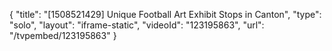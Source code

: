 {
    "title": "[1508521429] Unique Football Art Exhibit Stops in Canton",
    "type": "solo",
    "layout": "iframe-static",
    "videoId": "123195863",
    "url": "\/tvpembed\/123195863"
}